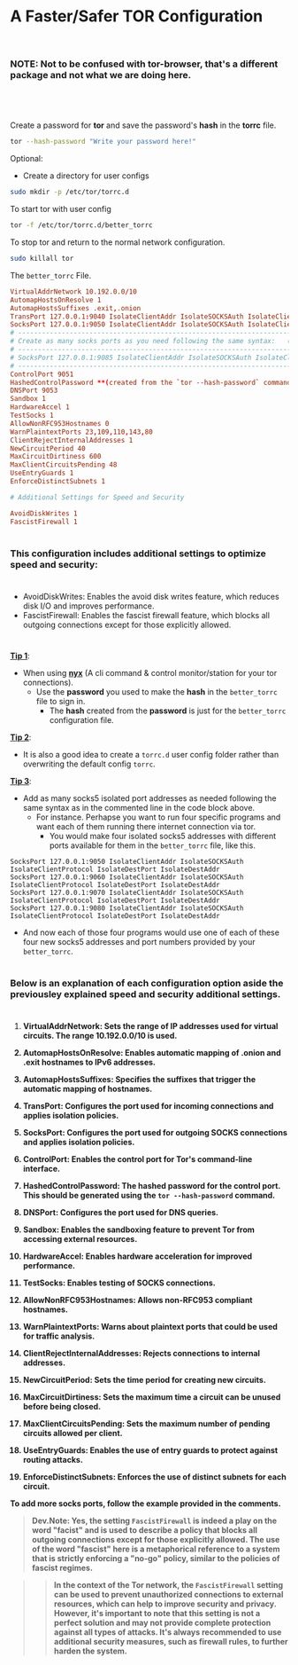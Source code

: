 <!-- markdownlint-disable -->
<h1>A Faster/Safer TOR Configuration</h1><br>
  <h3><b>NOTE:</b> Not to be confused with <b>tor-browser</b>, that's a different package and not what we are doing here.</h3><br>

# 

 Create a password for **tor** and save the password's **hash** in the **torrc** file.

  ```bash
  tor --hash-password "Write your password here!"
  ```

 Optional:
  - Create a directory for user configs
  
  ```bash
  sudo mkdir -p /etc/tor/torrc.d
  ```
 To start tor with user config

  ```bash
  tor -f /etc/tor/torrc.d/better_torrc
  ```

 To stop tor and return to the normal network configuration.

  ```bash
  sudo killall tor
  ```

 The `better_torrc` File.

  ```conf
  VirtualAddrNetwork 10.192.0.0/10
  AutomapHostsOnResolve 1
  AutomapHostsSuffixes .exit,.onion
  TransPort 127.0.0.1:9040 IsolateClientAddr IsolateSOCKSAuth IsolateClientProtocol IsolateDestPort IsolateDestAddr
  SocksPort 127.0.0.1:9050 IsolateClientAddr IsolateSOCKSAuth IsolateClientProtocol IsolateDestPort IsolateDestAddr
  # ------------------------------------------------------------------------------------------------------------------
  # Create as many socks ports as you need following the same syntax:   (Example following port 9050 above)
  # ------------------------------------------------------------------------------------------------------------------
  # SocksPort 127.0.0.1:9085 IsolateClientAddr IsolateSOCKSAuth IsolateClientProtocol IsolateDestPort IsolateDestAddr
  # ------------------------------------------------------------------------------------------------------------------
  ControlPort 9051
  HashedControlPassword **(created from the `tor --hash-password` command)**
  DNSPort 9053
  Sandbox 1
  HardwareAccel 1
  TestSocks 1
  AllowNonRFC953Hostnames 0
  WarnPlaintextPorts 23,109,110,143,80
  ClientRejectInternalAddresses 1
  NewCircuitPeriod 40
  MaxCircuitDirtiness 600
  MaxClientCircuitsPending 48
  UseEntryGuards 1
  EnforceDistinctSubnets 1

  # Additional Settings for Speed and Security

  AvoidDiskWrites 1
  FascistFirewall 1
  ```

#

### This configuration includes additional settings to optimize speed and security:

#

- AvoidDiskWrites: Enables the avoid disk writes feature, which reduces disk I/O and improves performance.
- FascistFirewall: Enables the fascist firewall feature, which blocks all outgoing connections except for those explicitly allowed.

#

<u><b>Tip 1</b></u>:<br>
  - When using <b><u>nyx</b></u> (A cli command & control monitor/station for your tor connections).<br>
    - Use the <b>password</b> you used to make the <b>hash</b> in the `better_torrc` file to sign in.<br> 
      - The <b>hash</b> created from the <b>password</b> is just for the `better_torrc` configuration file.<br>

<u><b>Tip 2</b></u>:<br> 
  - It is also a good idea to create a `torrc.d` user config folder rather than overwriting the default config `torrc`.<br>

<u><b>Tip 3</b></u>:<br>
  - Add as many socks5 isolated port addresses as needed following the same syntax as in the commented line in the code block above.<br>
    - For instance. Perhapse you want to run four specific programs and want each of them running there internet connection via tor.<br>
      - You would make four isolated socks5 addresses with different ports available for them in the `better_torrc` file, like this.<br>

  ```
  SocksPort 127.0.0.1:9050 IsolateClientAddr IsolateSOCKSAuth IsolateClientProtocol IsolateDestPort IsolateDestAddr
  SocksPort 127.0.0.1:9060 IsolateClientAddr IsolateSOCKSAuth IsolateClientProtocol IsolateDestPort IsolateDestAddr
  SocksPort 127.0.0.1:9070 IsolateClientAddr IsolateSOCKSAuth IsolateClientProtocol IsolateDestPort IsolateDestAddr
  SocksPort 127.0.0.1:9080 IsolateClientAddr IsolateSOCKSAuth IsolateClientProtocol IsolateDestPort IsolateDestAddr
  ```

  - And now each of those four programs would use one of each of these four new socks5 addresses and port numbers provided by your `better_torrc`.

#

### Below is an explanation of each configuration option aside the previousley explained speed and security additional settings.

#

1. <b>VirtualAddrNetwork<b/>: Sets the range of IP addresses used for virtual circuits. The range 10.192.0.0/10 is used.

2. <b>AutomapHostsOnResolve<b/>: Enables automatic mapping of .onion and .exit hostnames to IPv6 addresses.

3. <b>AutomapHostsSuffixes<b/>: Specifies the suffixes that trigger the automatic mapping of hostnames.

4. <b>TransPort<b/>: Configures the port used for incoming connections and applies isolation policies.

5. <b>SocksPort<b/>: Configures the port used for outgoing SOCKS connections and applies isolation policies.

6. <b>ControlPort<b/>: Enables the control port for Tor's command-line interface.

7. <b>HashedControlPassword<b/>: The hashed password for the control port. This should be generated using the `tor --hash-password` command.

8. <b>DNSPort<b/>: Configures the port used for DNS queries.

9. <b>Sandbox<b/>: Enables the sandboxing feature to prevent Tor from accessing external resources.

10. <b>HardwareAccel<b/>: Enables hardware acceleration for improved performance.

11. <b>TestSocks<b/>: Enables testing of SOCKS connections.

12. <b>AllowNonRFC953Hostnames<b/>: Allows non-RFC953 compliant hostnames.

13. <b>WarnPlaintextPorts<b/>: Warns about plaintext ports that could be used for traffic analysis.

14. <b>ClientRejectInternalAddresses<b/>: Rejects connections to internal addresses.

15. <b>NewCircuitPeriod<b/>: Sets the time period for creating new circuits.

16. <b>MaxCircuitDirtiness<b/>: Sets the maximum time a circuit can be unused before being closed.

17. <b>MaxClientCircuitsPending<b/>: Sets the maximum number of pending circuits allowed per client.

18. <b>UseEntryGuards<b/>: Enables the use of entry guards to protect against routing attacks.

19. <b>EnforceDistinctSubnets<b/>: Enforces the use of distinct subnets for each circuit.

To add more socks ports, follow the example provided in the comments.

> Dev.Note: Yes, the setting `FascistFirewall` is indeed a play on the word "facist" and is used to describe a policy that blocks all outgoing connections except for those explicitly allowed. The use of the word "fascist" here is a metaphorical reference to a system that is strictly enforcing a "no-go" policy, similar to the policies of fascist regimes.

>> In the context of the Tor network, the `FascistFirewall` setting can be used to prevent unauthorized connections to external resources, which can help to improve security and privacy. However, it's important to note that this setting is not a perfect solution and may not provide complete protection against all types of attacks. It's always recommended to use additional security measures, such as firewall rules, to further harden the system.